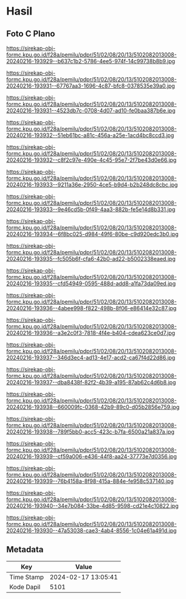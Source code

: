 # Hasil

## Foto C Plano

https://sirekap-obj-formc.kpu.go.id/f28a/pemilu/pdpr/51/02/08/20/13/5102082013008-20240216-193929--b637c1b2-5786-4ee5-974f-14c99738b8b9.jpg

https://sirekap-obj-formc.kpu.go.id/f28a/pemilu/pdpr/51/02/08/20/13/5102082013008-20240216-193931--67767aa3-1696-4c87-bfc8-0378535e39a0.jpg

https://sirekap-obj-formc.kpu.go.id/f28a/pemilu/pdpr/51/02/08/20/13/5102082013008-20240216-193931--4523db7c-0708-4d07-ad10-fe0baa387b6e.jpg

https://sirekap-obj-formc.kpu.go.id/f28a/pemilu/pdpr/51/02/08/20/13/5102082013008-20240216-193932--51eb61bc-a81c-456a-a25e-1acd4bc8ccd3.jpg

https://sirekap-obj-formc.kpu.go.id/f28a/pemilu/pdpr/51/02/08/20/13/5102082013008-20240216-193932--c8f2c97e-490e-4c45-95e7-2f7be43d0e66.jpg

https://sirekap-obj-formc.kpu.go.id/f28a/pemilu/pdpr/51/02/08/20/13/5102082013008-20240216-193933--9211a36e-2950-4ce5-b9d4-b2b248dc8cbc.jpg

https://sirekap-obj-formc.kpu.go.id/f28a/pemilu/pdpr/51/02/08/20/13/5102082013008-20240216-193933--9e46cd5b-0f49-4aa3-882b-fe5e14d8b331.jpg

https://sirekap-obj-formc.kpu.go.id/f28a/pemilu/pdpr/51/02/08/20/13/5102082013008-20240216-193934--6f8bc025-d984-49f6-80be-c9d920edc3b0.jpg

https://sirekap-obj-formc.kpu.go.id/f28a/pemilu/pdpr/51/02/08/20/13/5102082013008-20240216-193935--fc505b6f-cfa6-42b0-ad22-b5002338eaed.jpg

https://sirekap-obj-formc.kpu.go.id/f28a/pemilu/pdpr/51/02/08/20/13/5102082013008-20240216-193935--cfd54949-0595-488d-add8-a1fa73da09ed.jpg

https://sirekap-obj-formc.kpu.go.id/f28a/pemilu/pdpr/51/02/08/20/13/5102082013008-20240216-193936--4abee998-f822-498b-8f06-e86414e32c87.jpg

https://sirekap-obj-formc.kpu.go.id/f28a/pemilu/pdpr/51/02/08/20/13/5102082013008-20240216-193936--a3e2c0f3-7818-4f4e-b404-cdea623ce0d7.jpg

https://sirekap-obj-formc.kpu.go.id/f28a/pemilu/pdpr/51/02/08/20/13/5102082013008-20240216-193937--346d3ec4-ad13-4e17-acd2-ca67f4d22d86.jpg

https://sirekap-obj-formc.kpu.go.id/f28a/pemilu/pdpr/51/02/08/20/13/5102082013008-20240216-193937--dba8438f-82f2-4b39-a195-87ab62c4d6b8.jpg

https://sirekap-obj-formc.kpu.go.id/f28a/pemilu/pdpr/51/02/08/20/13/5102082013008-20240216-193938--660009fc-0368-42b9-89c0-d05b2856e759.jpg

https://sirekap-obj-formc.kpu.go.id/f28a/pemilu/pdpr/51/02/08/20/13/5102082013008-20240216-193938--789f5bb0-acc5-423c-b7fa-6500a21a837a.jpg

https://sirekap-obj-formc.kpu.go.id/f28a/pemilu/pdpr/51/02/08/20/13/5102082013008-20240216-193939--cf59a006-e436-44f8-aa24-37773e7d0356.jpg

https://sirekap-obj-formc.kpu.go.id/f28a/pemilu/pdpr/51/02/08/20/13/5102082013008-20240216-193939--76b4158a-8f98-415a-884e-fe958c537140.jpg

https://sirekap-obj-formc.kpu.go.id/f28a/pemilu/pdpr/51/02/08/20/13/5102082013008-20240216-193940--34e7b084-33be-4d85-9598-cd21e4c10822.jpg

https://sirekap-obj-formc.kpu.go.id/f28a/pemilu/pdpr/51/02/08/20/13/5102082013008-20240216-193930--47a53038-cae3-4ab4-8556-1c04e61a491d.jpg


## Metadata

| Key        | Value               |
| ---------- | ------------------- |
| Time Stamp | 2024-02-17 13:05:41 |
| Kode Dapil | 5101                |



